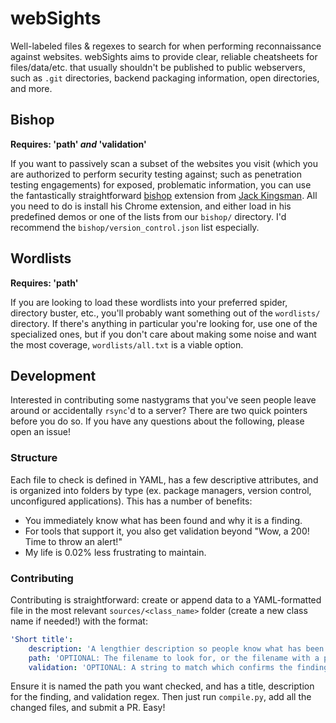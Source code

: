 # webSights
Well-labeled files & regexes to search for when performing reconnaissance against websites. webSights aims to provide clear, reliable cheatsheets for files/data/etc. that usually shouldn't be published to public webservers, such as `.git` directories, backend packaging information, open directories, and more.

## Bishop
**Requires: 'path' *and* 'validation'**

If you want to passively scan a subset of the websites you visit (which you are authorized to perform security testing against; such as penetration testing engagements) for exposed, problematic information, you can use the fantastically straightforward [bishop](https://github.com/jkingsman/bishop) extension from [Jack Kingsman](http://jacksbrain.com). All you need to do is install his Chrome extension, and either load in his predefined demos or one of the lists from our `bishop/` directory. I'd recommend the `bishop/version_control.json` list especially.

## Wordlists
**Requires: 'path'**

If you are looking to load these wordlists into your preferred spider, directory buster, etc., you'll probably want something out of the `wordlists/` directory. If there's anything in particular you're looking for, use one of the specialized ones, but if you don't care about making some noise and want the most coverage, `wordlists/all.txt` is a viable option.

## Development
Interested in contributing some nastygrams that you've seen people leave around or accidentally `rsync`'d to a server? There are two quick pointers before you do so. If you have any questions about the following, please open an issue!

### Structure
Each file to check is defined in YAML, has a few descriptive attributes, and is organized into folders by type (ex. package managers, version control, unconfigured applications). This has a number of benefits:

- You immediately know what has been found and why it is a finding.
- For tools that support it, you also get validation beyond "Wow, a 200! Time to throw an alert!"
- My life is 0.02% less frustrating to maintain.

### Contributing
Contributing is straightforward: create or append data to a YAML-formatted file in the most relevant `sources/<class_name>` folder (create a new class name if needed!) with the format:

```yaml
'Short title':
    description: 'A lengthier description so people know what has been found'
    path: 'OPTIONAL: The filename to look for, or the filename with a preceding path'
    validation: 'OPTIONAL: A string to match which confirms the finding'
```

Ensure it is named the path you want checked, and has a title, description for the finding, and validation regex. Then just run `compile.py`, add all the changed files, and submit a PR. Easy!